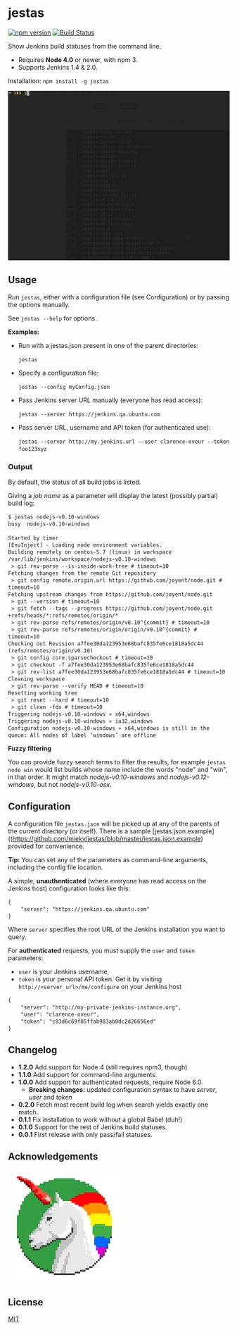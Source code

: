 # jestas

[![npm version](https://badge.fury.io/js/jestas.svg)](http://badge.fury.io/js/jestas) [![Build Status](https://travis-ci.org/mieky/jestas.svg?branch=master)](https://travis-ci.org/mieky/jestas)

Show Jenkins build statuses from the command line.

- Requires **Node 4.0** or newer, with npm 3.
- Supports Jenkins 1.4 & 2.0.

Installation:
`npm install -g jestas`

![jestas usage example](https://github.com/mieky/jestas/raw/master/screenshot.gif)


## Usage

Run `jestas`, either with a configuration file (see Configuration) or by passing the options manually.

See `jestas --help` for options.

**Examples:**

- Run with a jestas.json present in one of the parent directories:

    `jestas`

- Specify a configuration file:

    `jestas --config myConfig.json`

- Pass Jenkins server URL manually (everyone has read access):

    `jestas --server https://jenkins.qa.ubuntu.com`

- Pass server URL, username and API token (for authenticated use):

    `jestas --server http://my.jenkins.url --user clarence-oveur --token foo123xyz`

### Output

By default, the status of all build jobs is listed.

Giving a *job name* as a parameter will display the latest (possibly partial) build log:

```
$ jestas nodejs-v0.10-windows
busy  nodejs-v0.10-windows

Started by timer
[EnvInject] - Loading node environment variables.
Building remotely on centos-5.7 (linux) in workspace /var/lib/jenkins/workspace/nodejs-v0.10-windows
 > git rev-parse --is-inside-work-tree # timeout=10
Fetching changes from the remote Git repository
 > git config remote.origin.url https://github.com/joyent/node.git # timeout=10
Fetching upstream changes from https://github.com/joyent/node.git
 > git --version # timeout=10
 > git fetch --tags --progress https://github.com/joyent/node.git +refs/heads/*:refs/remotes/origin/*
 > git rev-parse refs/remotes/origin/v0.10^{commit} # timeout=10
 > git rev-parse refs/remotes/origin/origin/v0.10^{commit} # timeout=10
Checking out Revision a7fee30da123953e68bafc835fe6ce1818a5dc44 (refs/remotes/origin/v0.10)
 > git config core.sparsecheckout # timeout=10
 > git checkout -f a7fee30da123953e68bafc835fe6ce1818a5dc44
 > git rev-list a7fee30da123953e68bafc835fe6ce1818a5dc44 # timeout=10
Cleaning workspace
 > git rev-parse --verify HEAD # timeout=10
Resetting working tree
 > git reset --hard # timeout=10
 > git clean -fdx # timeout=10
Triggering nodejs-v0.10-windows » x64,windows
Triggering nodejs-v0.10-windows » ia32,windows
Configuration nodejs-v0.10-windows » x64,windows is still in the queue: All nodes of label ‘windows’ are offline
```

**Fuzzy filtering**

You can provide fuzzy search terms to filter the results, for example `jestas node win` would list builds whose name include the words "node" and "win", in that order. It might match *nodejs-v0.10-windows* and *nodejs-v0.12-windows*, but not *nodejs-v0.10-osx*.


## Configuration

A configuration file `jestas.json` will be picked up at any of the parents of the current directory (or itself). There is a sample [jestas.json.example]((https://github.com/mieky/jestas/blob/master/jestas.json.example) provided for convenience.

**Tip:** You can set any of the parameters as command-line arguments, including the config file location.

A simple, **unauthenticated** (where everyone has read access on the Jenkins host) configuration looks like this:

```
{
    "server": "https://jenkins.qa.ubuntu.com"
}
```

Where `server` specifies the root URL of the Jenkins installation you want to query.

For **authenticated** requests, you must supply the `user` and `token` parameters:

- `user` is your Jenkins username,
- `token` is your personal API token. Get it by visiting `http://<server_url>/me/configure` on your Jenkins host

```
{
    "server": "http://my-private-jenkins-instance.org",
    "user": "clarence-oveur",
    "token": "c83d6c69f05ffab983ab0dc2d26656ed"
}
```


## Changelog

- **1.2.0** Add support for Node 4 (still requires npm3, though)
- **1.1.0** Add support for command-line arguments.
- **1.0.0** Add support for authenticated requests, require Node 6.0.
  - **Breaking changes:** updated configuration syntax to have *server*, *user* and *token*
- **0.2.0** Fetch most recent build log when search yields exactly one match.
- **0.1.1** Fix installation to work without a global Babel (duh!)
- **0.1.0** Support for the rest of Jenkins build statuses.
- **0.0.1** First release with only pass/fail statuses.

## Acknowledgements

[![chilicorn](chilicorn.png)](http://futurice.com/blog/sponsoring-free-time-open-source-activities)

## License

[MIT](https://github.com/mieky/jestas/blob/master/LICENSE)
